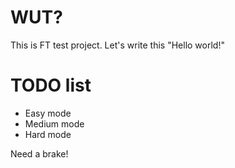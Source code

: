 # WUT? #
This is FT test project. Let's write this "Hello world!"

# TODO list #
 * Easy mode
 * Medium mode
 * Hard mode

Need a brake!

